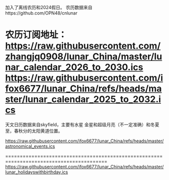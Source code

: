 加入了离线农历和2024假日。
农历数据来自https://github.com/OPN48/cnlunar

农历订阅地址：
https://raw.githubusercontent.com/zhangjq0908/lunar_China/master/lunar_calendar_2026_to_2030.ics
https://raw.githubusercontent.com/ifox6677/lunar_China/refs/heads/master/lunar_calendar_2025_to_2032.ics
=================================================================================================================
天文日历数据来自skyfield，主要有水星 金星和超级月亮（不一定准确）和冬夏至，春秋分的太阳黄道位置。

https://raw.githubusercontent.com/ifox6677/lunar_China/refs/heads/master/astronomical_events.ics

=========================================================================================
https://raw.githubusercontent.com/ifox6677/lunar_China/refs/heads/master/lunar_holidayswithbirthday.ics
